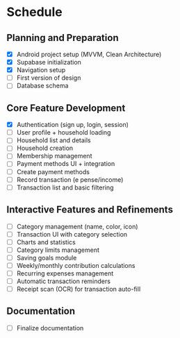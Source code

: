 # Schedule

## Planning and Preparation
- [x] Android project setup (MVVM, Clean Architecture)
- [x] Supabase initialization
- [x] Navigation setup
- [ ] First version of design
- [ ] Database schema

## Core Feature Development
- [x] Authentication (sign up, login, session)
- [ ] User profile + household loading
- [ ] Household list and details
- [ ] Household creation
- [ ] Membership management
- [ ] Payment methods UI + integration
- [ ] Create payment methods
- [ ] Record transaction (e pense/income)
- [ ] Transaction list and basic filtering

## Interactive Features and Refinements
- [ ] Category management (name, color, icon)
- [ ] Transaction UI with category selection
- [ ] Charts and statistics
- [ ] Category limits management
- [ ] Saving goals module
- [ ] Weekly/monthly contribution calculations
- [ ] Recurring expenses management
- [ ] Automatic transaction reminders
- [ ] Receipt scan (OCR) for transaction auto-fill

## Documentation
- [ ] Finalize documentation
